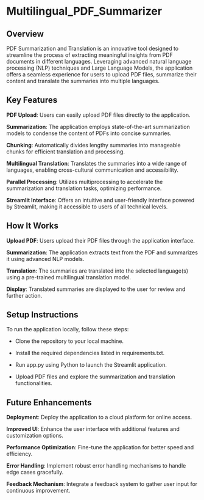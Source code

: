 # Multilingual_PDF_Summarizer

## Overview

PDF Summarization and Translation is an innovative tool designed to streamline the process of extracting meaningful insights from PDF documents in different languages. Leveraging advanced natural language 
processing (NLP) techniques and Large Language Models, the application offers a seamless experience for users to upload PDF files, summarize their content and translate the summaries into multiple languages.

## Key Features

**PDF Upload**: Users can easily upload PDF files directly to the application.

**Summarization**: The application employs state-of-the-art summarization models to condense the content of PDFs into concise summaries.

**Chunking**: Automatically divides lengthy summaries into manageable chunks for efficient translation and processing.

**Multilingual Translation**: Translates the summaries into a wide range of languages, enabling cross-cultural communication and accessibility.

**Parallel Processing**: Utilizes multiprocessing to accelerate the summarization and translation tasks, optimizing performance.

**Streamlit Interface**: Offers an intuitive and user-friendly interface powered by Streamlit, making it accessible to users of all technical levels.

## How It Works

**Upload PDF**: Users upload their PDF files through the application interface.

**Summarization**: The application extracts text from the PDF and summarizes it using advanced NLP models.

**Translation**: The summaries are translated into the selected language(s) using a pre-trained multilingual translation model.

**Display**: Translated summaries are displayed to the user for review and further action.

## Setup Instructions

To run the application locally, follow these steps:

* Clone the repository to your local machine.
  
* Install the required dependencies listed in requirements.txt.
  
* Run app.py using Python to launch the Streamlit application.
  
* Upload PDF files and explore the summarization and translation functionalities.
  
## Future Enhancements

**Deployment**: Deploy the application to a cloud platform for online access.

**Improved UI**: Enhance the user interface with additional features and customization options.

**Performance Optimization**: Fine-tune the application for better speed and efficiency.

**Error Handling**: Implement robust error handling mechanisms to handle edge cases gracefully.

**Feedback Mechanism**: Integrate a feedback system to gather user input for continuous improvement.

